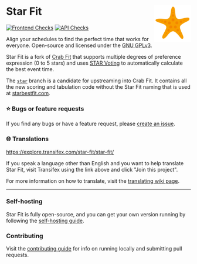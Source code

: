 # Star Fit <img width="100" align="right" src="frontend/src/res/logo.svg" alt="avatar">

[![Frontend Checks](https://github.com/drinkablebreeze/starbestfit.com/actions/workflows/check_frontend.yml/badge.svg)](https://github.com/drinkablebreeze/starbestfit.com/actions/workflows/check_frontend.yml)
[![API Checks](https://github.com/drinkablebreeze/starbestfit.com/actions/workflows/check_api.yml/badge.svg)](https://github.com/drinkablebreeze/starbestfit.com/actions/workflows/check_api.yml)

Align your schedules to find the perfect time that works for everyone.
Open-source and licensed under the [GNU GPLv3](./LICENSE).

Star Fit is a fork of [Crab Fit](https://github.com/GRA0007/crab.fit) that supports multiple degrees of preference expression (0 to 5 stars) and uses [STAR Voting](https://starvoting.org/star) to automatically calculate the best event time.

The [`star`](https://github.com/drinkablebreeze/starbestfit.com/tree/star) branch is a candidate for upstreaming into Crab Fit. It contains all the new scoring and tabulation code without the Star Fit naming that is used at [starbestfit.com](https://starbestfit.com).

### ⭐️ Bugs or feature requests

If you find any bugs or have a feature request, please [create an issue](https://github.com/drinkablebreeze/starbestfit.com/issues/new/choose).

### 🌐 Translations

https://explore.transifex.com/star-fit/star-fit/

If you speak a language other than English and you want to help translate Star Fit, visit Transifex using the link above and click "Join this project".

For more information on how to translate, visit the [translating wiki page](./wiki/Translating.md).

---

### Self-hosting

Star Fit is fully open-source, and you can get your own version running by following the [self-hosting guide](./wiki/Self%E2%80%90hosting.md).

### Contributing

Visit the [contributing guide](./CONTRIBUTING.md) for info on running locally and submitting pull requests.

